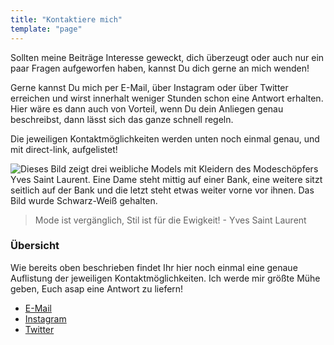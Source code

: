 ```yaml
---
title: "Kontaktiere mich"
template: "page"
---
```


Sollten meine Beiträge Interesse geweckt, dich überzeugt oder auch nur ein paar Fragen aufgeworfen haben, kannst Du dich gerne an mich wenden!

Gerne kannst Du mich per E-Mail, über Instagram oder über Twitter erreichen und wirst innerhalt weniger Stunden schon eine Antwort erhalten. Hier wäre es dann auch von Vorteil, wenn Du dein Anliegen genau beschreibst, dann lässt sich das ganze schnell regeln.

Die jeweiligen Kontaktmöglichkeiten werden unten noch einmal genau, und mit direct-link, aufgelistet!

![Dieses Bild zeigt drei weibliche Models mit Kleidern des Modeschöpfers Yves Saint Laurent. Eine Dame steht mittig auf einer Bank, eine weitere sitzt seitlich auf der Bank und die letzt steht etwas weiter vorne vor ihnen. Das Bild wurde Schwarz-Weiß gehalten.](/media/yves-saint-laurent.jpg)

> Mode ist vergänglich, Stil ist für die Ewigkeit! - Yves Saint Laurent

### Übersicht

Wie bereits oben beschrieben findet Ihr hier noch einmal eine genaue Auflistung der jeweiligen Kontaktmöglichkeiten. Ich werde mir größte Mühe geben, Euch asap eine Antwort zu liefern!

+ [E-Mail](mailto:szavui.andreas@gmail.com)
+ [Instagram](https://instagram.com/jspr13)
+ [Twitter](https://twitter.com/wshbr13)